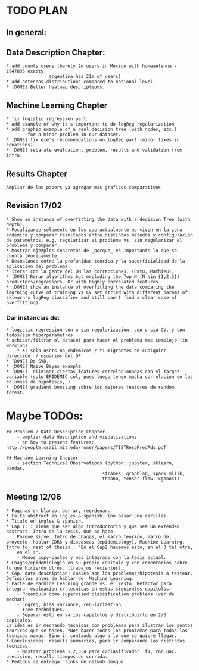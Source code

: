 # TODO PLAN

## In general:

## Data Description Chapter:
    * add counts users (barely 2m users in Mexico with homeantenna - 1947835 exacty, 
                    argentina has 21m of users)
    * add antennas distributions compared to national level.
    * [DONE] Better heatmap descriptions.

## Machine Learning Chapter 
    * fix logistic regression part:
    * add example of why it's important to do logReg regularization
    * add graphic example of a real decision tree (with nodes, etc.) 
            for a minor problem in our dataset.
    * [DONE] fix eze's recommendations on logReg part (minor fixes in equations).
    * [DONE] separate evaluation, problem, results and validation from intro.

## Results Chapter
    Ampliar de los papers ya agregar mas graficos comparativos

## Revision 17/02
    * Show an instance of overfitting the data with a decision Tree (with depth).
    * Focalizarse solamente en los que actualmente no viven en la zona endemica y comparar resultados entre distintos metodos y configuracion de parametros. e.g. regularizar el problema vs. sin regularizar el problema y comparar.
    * Mostrar ejemplos concretos de _porque_ es importante lo que se cuenta teoricamente.
    * Desbalance entre la profunidad teorica y la superficialidad de la aplicacion del problema.
    * iterar con la gente del DM las correcciones. (Patu, Mathieu).
    * [DONE] Rerun algorithms but excluding the Top N (N \in {1,2,3}) predictors/regressors. Or with highly correlated features.
    * [DONE] show an instance of overfitting the data comparing the learning curve of training vs CV set (tried with different params of sklearn's logReg classifier and still can't find a clear case of overfitting). 

### Dar instancias de:
    * logistic regression con o sin regularizacion, con o sin CV. y con todos/sin hiperparametros.
    * achicar/filtrar el dataset para hacer el problema mas complejo (in working).
        * X: solo users no_endemicos / Y: migrantes en cualquier direccion. / usuarios del DF
    * [DONE] Do SVD.
    * [DONE] Naive Bayes example
    * [DONE]  eliminar ciertas features correlacionadas con el target variable (solo EPIDEMIC col, pues luego tengo mucha correlacion en las columnas de hipotesis, )
    * [DONE] gradient boosting sobre los mejores features de random forest.

# Maybe TODOs:
    ## Problem / Data Description Chapter
        - ampliar data description and visualizations
        - on how to present features: http://people.csail.mit.edu/romer/papers/TISTRespPredAds.pdf 

    ## Machine Learning Chapter
        - section Technical Observations (python, jupyter, sklearn, pandas, 
                                        sframes, graphlab, spark mllib, 
                                        theano, tensor flow, xgboost)

## Meeting 12/06
    * Paginas en blanco, borrar, reordenar.
    * Falta abstract en ingles & spanish. (no pasar una carilla).
    * Titulo en ingles & spanish.
    * Cap 1. : Tiene que ser algo introductorio y que sea un extended abstract. Intro de la tesis. Que se hace.
        Porque sirve. Intro de chagas, el marco teorico, marco del proyecto, hablar CDRs y diseaseas (epidemiology), Machine Learning. Intro to _rest of thesis_: "En el Cap2 hacemos esto, en el 3 tal otra,
        en el 4".
        - Menos copy-pasteo y mas integrado con la tesis actual.
    * Chagas/epidemiologia en su propio capitulo y con comentarios sobre lo que hicieron otros. (trabajos recientes).
    * Cap. data description: cuales son los problemas/hipotesis a testear. Definirlos antes de hablar de  Machine Learning.
    * Parte de Machine Learning grande vs. el resto. Refactor para integrar evaluacion c/ tecnicas en estos siguientes capitulos:
        - Preambulo como supervised classification problems (ver de mechar)
        - Logreg, bias variance, regularization.
        - Tree techniques.
        - Separar esto en varios capitulos y distribuirlo en 2/3 capitulos. 
    La idea es ir mechando tecnicas con problemas para ilustrar los puntos teoricos que se hacen. *No* hacer todos los problemas para todas las tecnicas nomas. Sino ir contando algo a lo que se quiere llegar.
    * Conclusiones: results summaries, para ir comparando las distintas tecnicas.
        - Mostrar problema 1,2,3,4 para c/clasificador. f1, roc_uac. precision, recall. tiempos de corrida.
    * Pedidos de entrega: links de netmob dengue.



